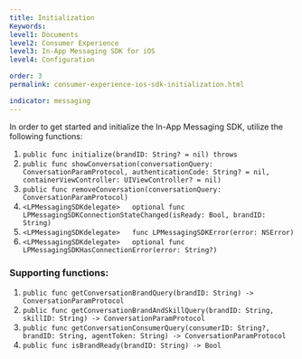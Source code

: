 ```yaml
---
title: Initialization
Keywords:
level1: Documents
level2: Consumer Experience
level3: In-App Messaging SDK for iOS
level4: Configuration

order: 3
permalink: consumer-experience-ios-sdk-initialization.html

indicator: messaging
---
```


In order to get started and initialize the In-App Messaging SDK, utilize the following functions:

  1. `public func initialize(brandID: String? = nil) throws`
  2. `public func showConversation(conversationQuery: ConversationParamProtocol, authenticationCode: String? = nil, containerViewController: UIViewController? = nil) `
  3. `public func removeConversation(conversationQuery: ConversationParamProtocol)  `
  4. `<LPMessagingSDKdelegate>   optional func LPMessagingSDKConnectionStateChanged(isReady: Bool, brandID: String)`
  5. `<LPMessagingSDKdelegate>   func LPMessagingSDKError(error: NSError)`
  6. `<LPMessagingSDKdelegate>   optional func LPMessagingSDKHasConnectionError(error: String?)`

### Supporting functions:
  1. `public func getConversationBrandQuery(brandID: String) -> ConversationParamProtocol  `
  2. `public func getConversationBrandAndSkillQuery(brandID: String, skillID: String) -> ConversationParamProtocol ` 
  3. `public func getConversationConsumerQuery(consumerID: String?, brandID: String, agentToken: String) -> ConversationParamProtocol  `
  4. `public func isBrandReady(brandID: String) -> Bool  `